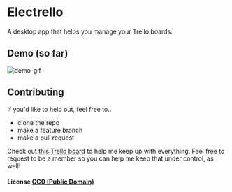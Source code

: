 # Electrello

A desktop app that helps you manage your Trello boards.

## Demo (so far)
![demo-gif](https://dl.dropboxusercontent.com/s/vxqh02wwhttv1e1/62E076BF-01FC-4BCE-82A6-DB01D6EF11E9-857-00000242BBBE096F.gif?dl=0)

## Contributing

If you'd like to help out, feel free to..
  - clone the repo
  - make a feature branch
  - make a pull request

Check out [this Trello board](https://trello.com/b/XW8WNDjn) to help me keep up with everything. Feel free to request to be a member so you can help me keep that under control, as well!

#### License [CC0 (Public Domain)](LICENSE.md)
